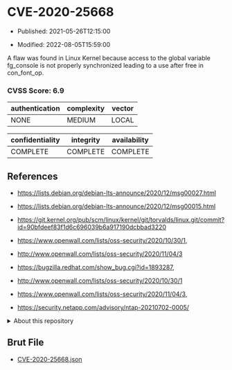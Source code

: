 # CVE-2020-25668

- Published: 2021-05-26T12:15:00

- Modified: 2022-08-05T15:59:00

A flaw was found in Linux Kernel because access to the global variable fg_console is not properly synchronized leading to a use after free in con_font_op.

### CVSS Score: **6.9**

| authentication | complexity | vector |
| --- | --- | --- |
| NONE | MEDIUM | LOCAL |

| confidentiality | integrity | availability |
| --- | --- | --- |
| COMPLETE | COMPLETE | COMPLETE |

## References

* https://lists.debian.org/debian-lts-announce/2020/12/msg00027.html

* https://lists.debian.org/debian-lts-announce/2020/12/msg00015.html

* https://git.kernel.org/pub/scm/linux/kernel/git/torvalds/linux.git/commit?id=90bfdeef83f1d6c696039b6a917190dcbbad3220

* https://www.openwall.com/lists/oss-security/2020/10/30/1,

* http://www.openwall.com/lists/oss-security/2020/11/04/3

* https://bugzilla.redhat.com/show_bug.cgi?id=1893287,

* http://www.openwall.com/lists/oss-security/2020/10/30/1

* https://www.openwall.com/lists/oss-security/2020/11/04/3,

* https://security.netapp.com/advisory/ntap-20210702-0005/

<details>
<summary>About this repository</summary> 

  This repository is part of the project [Live Hack CVE](https://github.com/Live-Hack-CVE). Main website can be found [www.live-hack.org](https://www.live-hack.org) 
  
  Made by [Sn0wAlice](https://github.com/Sn0wAlice) for the people that care about security and need to have a feed of the latest CVEs. Hope you enjoy it, don't forget to star the repo and follow me on [Twitter](https://twitter.com/Sn0wAlice) and [Github](https://github.com/Sn0wAlice). And that is my [personnal website](https://www.alice-snow.me/)

  - [Home Page](https://github.com/Live-Hack-CVE)
  - [Framework](https://github.com/Live-Hack-CVE/cve-framework)
  - [CVE database](https://github.com/Live-Hack-CVE/full_database)
  - [Changelog](https://github.com/Live-Hack-CVE/Changelog)
</details>

## Brut File

* [CVE-2020-25668.json](https://raw.githubusercontent.com/Live-Hack-CVE/full_database/main/cves/2020/CVE-2020-25668.json)

